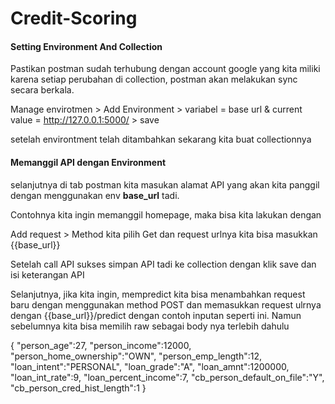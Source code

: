 # Credit-Scoring

#### Setting Environment And Collection

Pastikan postman sudah terhubung dengan account google yang kita miliki karena setiap perubahan di collection, postman akan melakukan sync secara berkala.

Manage envirotmen > Add Environment > variabel = base url & current value = http://127.0.0.1:5000/ > save

setelah environtment telah ditambahkan sekarang kita buat collectionnya


#### Memanggil API dengan Environment
selanjutnya di tab postman kita masukan alamat API yang akan kita panggil dengan menggunakan env <b>base_url</b> tadi.

Contohnya kita ingin memanggil homepage, maka bisa kita lakukan dengan

Add request > Method kita pilih Get dan request urlnya kita bisa masukkan {{base_url}}

Setelah call API sukses simpan API tadi ke collection dengan klik save dan isi keterangan API


Selanjutnya, jika kita ingin, mempredict kita bisa menambahkan request baru dengan menggunakan method POST dan memasukkan request ulrnya dengan {{base_url}}/predict dengan contoh inputan seperti ini. Namun sebelumnya kita bisa memilih raw sebagai body nya terlebih dahulu


{
    "person_age":27,
    "person_income":12000,
    "person_home_ownership":"OWN",
    "person_emp_length":12,
    "loan_intent":"PERSONAL",
    "loan_grade":"A",
    "loan_amnt":1200000,
    "loan_int_rate":9,
    "loan_percent_income":7,
    "cb_person_default_on_file":"Y",
    "cb_person_cred_hist_length":1
}
